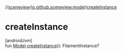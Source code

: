 //[sceneview](../../index.md)/[io.github.sceneview.model](index.md)/[createInstance](create-instance.md)

# createInstance

[androidJvm]\
fun [Model](index.md#1227607086%2FClasslikes%2F-1571379623).[createInstance](create-instance.md)(): FilamentInstance?
